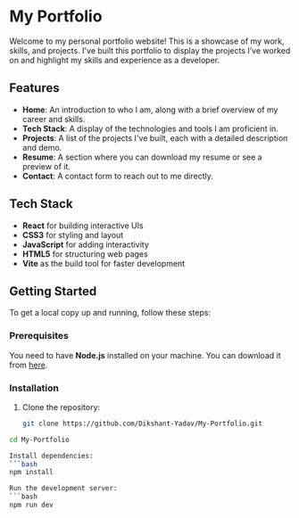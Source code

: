 # My Portfolio

Welcome to my personal portfolio website! This is a showcase of my work, skills, and projects. I've built this portfolio to display the projects I’ve worked on and highlight my skills and experience as a developer.

## Features
- **Home**: An introduction to who I am, along with a brief overview of my career and skills.
- **Tech Stack**: A display of the technologies and tools I am proficient in.
- **Projects**: A list of the projects I've built, each with a detailed description and demo.
- **Resume**: A section where you can download my resume or see a preview of it.
- **Contact**: A contact form to reach out to me directly.

## Tech Stack
- **React** for building interactive UIs  
- **CSS3** for styling and layout  
- **JavaScript** for adding interactivity  
- **HTML5** for structuring web pages  
- **Vite** as the build tool for faster development  

## Getting Started

To get a local copy up and running, follow these steps:

### Prerequisites
You need to have **Node.js** installed on your machine. You can download it from [here](https://nodejs.org/).

### Installation

1. Clone the repository:
   ```bash
   git clone https://github.com/Dikshant-Yadav/My-Portfolio.git
 ```bash
cd My-Portfolio

Install dependencies:
```bash
npm install

Run the development server:
```bash
npm run dev
